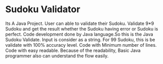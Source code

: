 # Sudoku Validator
Its A Java Project.
User can able to validate their Sudoku.
Validate 9*9 Sudoku and get the result whether the Sudoku having error or Sudoku is perfect. 
Code development done by Java language.So this is the Java Sudoku Validate. 
Input is consider as a string. For 99 Sudoku, this is be validate with 100% accuracy level. 
Code with Minimum number of lines.
Code with easy readable. 
Because of the readability, Basic Java programmer also can understand the flow easily.
